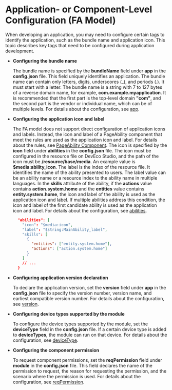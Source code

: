 # Application- or Component-Level Configuration (FA Model)


When developing an application, you may need to configure certain tags to identify the application, such as the bundle name and application icon. This topic describes key tags that need to be configured during application development.


- **Configuring the bundle name**
  
  The bundle name is specified by the **bundleName** field under **app** in the **config.json** file. This field uniquely identifies an application. The bundle name can contain only letters, digits, underscores (_), and periods (.). It must start with a letter. The bundle name is a string with 7 to 127 bytes of a reverse domain name, for example, **com.example.myapplication**. It is recommended that the first part is the top-level domain **"com"**, and the second part is the vendor or individual name, which can be of multiple levels. For details about the configuration, see [app](../quick-start/app-structure.md).
  
- **Configuring the application icon and label**

  The FA model does not support direct configuration of application icons and labels. Instead, the icon and label of a PageAbility component that meet the rules are used as the application icon and label. For details about the rules, see [PageAbility Component](pageability-configuration.md). The icon is specified by the **icon** field under **abilities** in the **config.json** file. The icon must be configured in the resource file on DevEco Studio, and the path of the icon must be **/resource/base/media**. An example value is **$media:ability_icon**. The label is the index of the resource file. It identifies the name of the ability presented to users. The label value can be an ability name or a resource index to the ability name in multiple languages. In the **skills** attribute of the ability, if the **actions** value contains **action.system.home** and the **entities** value contains **entity.system.home**, the icon and label of the ability is used as the application icon and label. If multiple abilities address this condition, the icon and label of the first candidate ability is used as the application icon and label. For details about the configuration, see [abilities](../quick-start/module-structure.md).

  ```json
    "abilities": [
      "icon": "$media:icon",
      "label": "$string:MainAbility_label",
      "skills": [  
        {
          "entities": ["entity.system.home"],
          "actions": ["action.system.home"]
        }
      ]
      // ...
    }
  ```

- **Configuring application version declaration**
  
  To declare the application version, set the **version** field under **app** in the **config.json** file to specify the version number, version name, and earliest compatible version number. For details about the configuration, see [version](../quick-start/module-structure.md).
  
- **Configuring device types supported by the module**

  To configure the device types supported by the module, set the **deviceType** field in the **config.json** file. If a certain device type is added to **deviceTypes**, the module can run on that device. For details about the configuration, see [deviceType](../quick-start/module-structure.md).

- **Configuring the component permission**

  To request component permissions, set the **reqPermission** field under **module** in the **config.json** file. This field declares the name of the permission to request, the reason for requesting the permission, and the scenario where the permission is used. For details about the configuration, see [reqPermission](../quick-start/module-structure.md).

